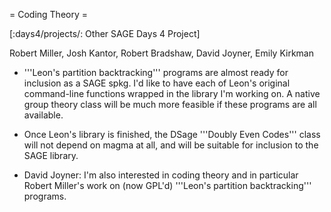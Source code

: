 = Coding Theory =

[:days4/projects/: Other SAGE Days 4 Project]


Robert Miller, Josh Kantor, Robert Bradshaw, David Joyner, Emily Kirkman

 * '''Leon's partition backtracking''' programs are almost ready for inclusion as a SAGE spkg. I'd like to have each of Leon's original command-line functions wrapped in the library I'm working on. A native group theory class will be much more feasible if these programs are all available.  

 * Once Leon's library is finished, the DSage '''Doubly Even Codes''' class will not depend on magma at all, and will be suitable for inclusion to the SAGE library.

 * David Joyner: I'm also interested in coding theory and in particular Robert Miller's work on (now GPL'd) '''Leon's partition backtracking''' programs.
